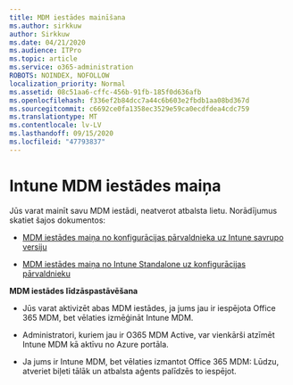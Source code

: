 ```yaml
---
title: MDM iestādes mainīšana
ms.author: sirkkuw
author: Sirkkuw
ms.date: 04/21/2020
ms.audience: ITPro
ms.topic: article
ms.service: o365-administration
ROBOTS: NOINDEX, NOFOLLOW
localization_priority: Normal
ms.assetid: 08c51aa6-cffc-456b-91fb-185f0d636afb
ms.openlocfilehash: f336ef2b84dcc7a44c6b603e2fbdb1aa08bd367d
ms.sourcegitcommit: c6692ce0fa1358ec3529e59ca0ecdfdea4cdc759
ms.translationtype: MT
ms.contentlocale: lv-LV
ms.lasthandoff: 09/15/2020
ms.locfileid: "47793837"
---
```

# <a name="change-intune-mdm-authority"></a>Intune MDM iestādes maiņa

Jūs varat mainīt savu MDM iestādi, neatverot atbalsta lietu. Norādījumus skatiet šajos dokumentos:
  
- [MDM iestādes maiņa no konfigurācijas pārvaldnieka uz Intune savrupo versiju](https://docs.microsoft.com/configmgr/mdm/deploy-use/migrate-change-mdm-authority)
    
- [MDM iestādes maiņa no Intune Standalone uz konfigurācijas pārvaldnieku](https://docs.microsoft.com/configmgr/mdm/deploy-use/change-mdm-authority)
    
 **MDM iestādes līdzāspastāvēšana**
  
- Jūs varat aktivizēt abas MDM iestādes, ja jums jau ir iespējota Office 365 MDM, bet vēlaties izmēģināt Intune MDM.
    
- Administratori, kuriem jau ir O365 MDM Active, var vienkārši atzīmēt Intune MDM kā aktīvu no Azure portāla.
    
- Ja jums ir Intune MDM, bet vēlaties izmantot Office 365 MDM: Lūdzu, atveriet biļeti tālāk un atbalsta aģents palīdzēs to iespējot.
    

